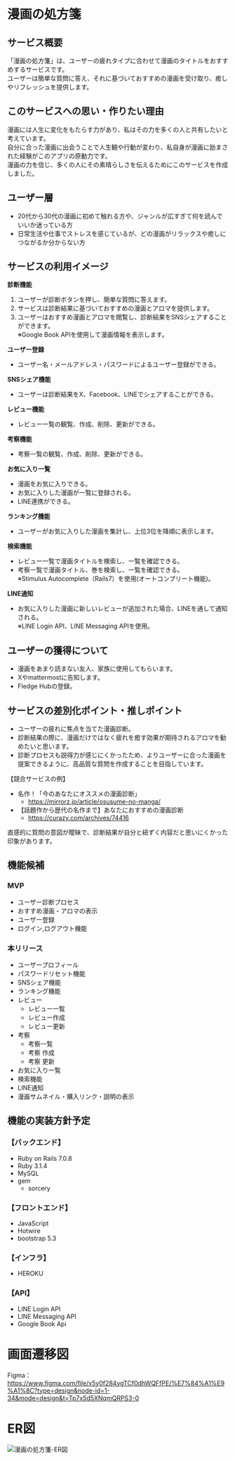 # 漫画の処方箋

## サービス概要
「漫画の処方箋」は、ユーザーの疲れタイプに合わせて漫画のタイトルをおすすめするサービスです。  
ユーザーは簡単な質問に答え、それに基づいておすすめの漫画を受け取り、癒しやリフレッシュを提供します。


## このサービスへの思い・作りたい理由
漫画には人生に変化をもたらす力があり、私はその力を多くの人と共有したいと考えています。  
自分に合った漫画に出会うことで人生観や行動が変わり、私自身が漫画に励まされた経験がこのアプリの原動力です。  
漫画の力を信じ、多くの人にその素晴らしさを伝えるためにこのサービスを作成しました。

## ユーザー層
- 20代から30代の漫画に初めて触れる方や、ジャンルが広すぎて何を読んでいいか迷っている方
- 日常生活や仕事でストレスを感じているが、どの漫画がリラックスや癒しにつながるか分からない方

## サービスの利用イメージ
**診断機能**  
1. ユーザーが診断ボタンを押し、簡単な質問に答えます。
2. サービスは診断結果に基づいておすすめの漫画とアロマを提供します。
3. ユーザーはおすすめ漫画とアロマを閲覧し、診断結果をSNSシェアすることができます。  
※Google Book APIを使用して漫画情報を表示します。

**ユーザー登録**  
- ユーザー名・メールアドレス・パスワードによるユーザー登録ができる。

**SNSシェア機能**  
- ユーザーは診断結果をX、Facebook、LINEでシェアすることができる。

**レビュー機能**　　
- レビュー一覧の観覧、作成、削除、更新ができる。

**考察機能**　　
- 考察一覧の観覧、作成、削除、更新ができる。

**お気に入り一覧**　　
- 漫画をお気に入りできる。
- お気に入りした漫画が一覧に登録される。
- LINE連携ができる。

**ランキング機能**
- ユーザーがお気に入りした漫画を集計し、上位3位を降順に表示します。

**検索機能**  
- レビュー一覧で漫画タイトルを検索し、一覧を確認できる。
- 考察一覧で漫画タイトル、巻を検索し、一覧を確認できる。  
※Stimulus Autocomplete（Rails7）を使用(オートコンプリート機能)。

**LINE通知**  
- お気に入りした漫画に新しいレビューが追加された場合、LINEを通して通知される。  
※LINE Login API、LINE Messaging APIを使用。

## ユーザーの獲得について
- 漫画をあまり読まない友人、家族に使用してもらいます。
- Xやmattermostに告知します。
- Fledge Hubの登録。

## サービスの差別化ポイント・推しポイント  
- ユーザーの疲れに焦点を当てた漫画診断。
- 診断結果の際に、漫画だけではなく疲れを癒す効果が期待されるアロマを勧めたいと思います。
- 診断プロセスも説得力が感じにくかったため、よりユーザーに合った漫画を提案できるように、高品質な質問を作成することを目指しています。  

【競合サービスの例】  
- 名作！「今のあなたにオススメの漫画診断」  
  - https://mirrorz.jp/article/osusume-no-manga/  
- 【話題作から歴代の名作まで】あなたにおすすめの漫画診断  
  - https://curazy.com/archives/74416
 
直感的に質問の意図が曖昧で、診断結果が自分と紐ずく内容だと思いにくかった印象があります。


## 機能候補

### **MVP**
- ユーザー診断プロセス
- おすすめ漫画・アロマの表示
- ユーザー登録
- ログイン,ログアウト機能

### **本リリース**
- ユーザープロフィール
- パスワードリセット機能
- SNSシェア機能
- ランキング機能
- レビュー  
  - レビュー一覧
  - レビュー作成
  - レビュー更新
- 考察  
  - 考察一覧
  - 考察 作成
  - 考察 更新
- お気に入り一覧
- 検索機能
- LINE通知
- 漫画サムネイル・購入リンク・説明の表示

## 機能の実装方針予定
### **【バックエンド】**  
- Ruby on Rails 7.0.8  
- Ruby 3.1.4  
- MySQL  
- gem  
  - sorcery

### **【フロントエンド】**
- JavaScript  
- Hotwire  
- bootstrap 5.3

### **【インフラ】**  
- HEROKU  

### **【API】**  
- LINE Login API  
- LINE Messaging API  
- Google Book Api

# 画面遷移図
Figma： https://www.figma.com/file/v5y0f284ygTCf0dhWQFfPE/%E7%84%A1%E9%A1%8C?type=design&node-id=1-34&mode=design&t=Tp7x5d5XNqmQRPS3-0


# ER図
![漫画の処方箋-ER図](https://github.com/shikimum/portfolio/assets/138554084/7039b4bc-3d5e-41af-8878-acb3318e0913)
